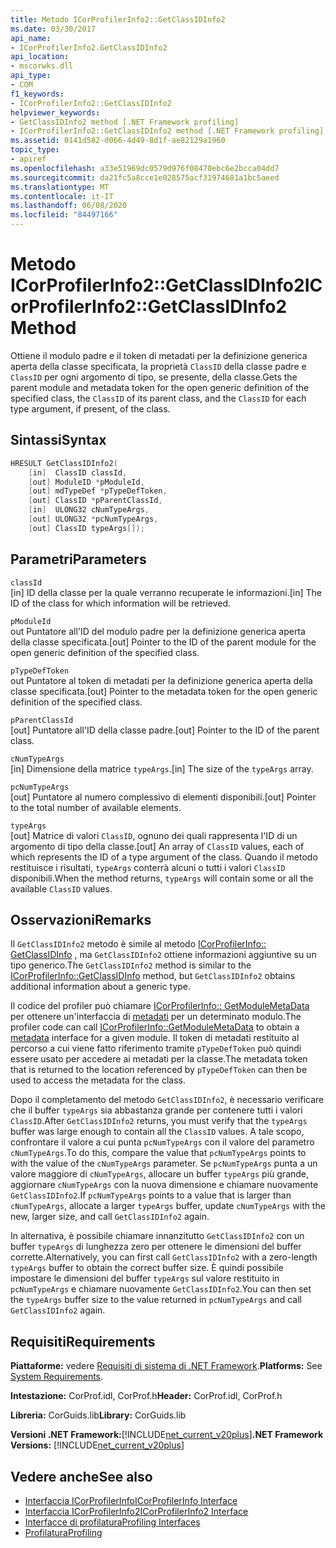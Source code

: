 ```yaml
---
title: Metodo ICorProfilerInfo2::GetClassIDInfo2
ms.date: 03/30/2017
api_name:
- ICorProfilerInfo2.GetClassIDInfo2
api_location:
- mscorwks.dll
api_type:
- COM
f1_keywords:
- ICorProfilerInfo2::GetClassIDInfo2
helpviewer_keywords:
- GetClassIDInfo2 method [.NET Framework profiling]
- ICorProfilerInfo2::GetClassIDInfo2 method [.NET Framework profiling]
ms.assetid: 0141d582-d066-4d49-8d1f-ae82129a1960
topic_type:
- apiref
ms.openlocfilehash: a33e51969dc0579d976f08470ebc6e2bcca04dd7
ms.sourcegitcommit: da21fc5a8cce1e028575acf31974681a1bc5aeed
ms.translationtype: MT
ms.contentlocale: it-IT
ms.lasthandoff: 06/08/2020
ms.locfileid: "84497166"
---
```

# <a name="icorprofilerinfo2getclassidinfo2-method"></a><span data-ttu-id="3637f-102">Metodo ICorProfilerInfo2::GetClassIDInfo2</span><span class="sxs-lookup"><span data-stu-id="3637f-102">ICorProfilerInfo2::GetClassIDInfo2 Method</span></span>
<span data-ttu-id="3637f-103">Ottiene il modulo padre e il token di metadati per la definizione generica aperta della classe specificata, la proprietà `ClassID` della classe padre e `ClassID` per ogni argomento di tipo, se presente, della classe.</span><span class="sxs-lookup"><span data-stu-id="3637f-103">Gets the parent module and metadata token for the open generic definition of the specified class, the `ClassID` of its parent class, and the `ClassID` for each type argument, if present, of the class.</span></span>  
  
## <a name="syntax"></a><span data-ttu-id="3637f-104">Sintassi</span><span class="sxs-lookup"><span data-stu-id="3637f-104">Syntax</span></span>  
  
```cpp  
HRESULT GetClassIDInfo2(  
    [in]  ClassID classId,  
    [out] ModuleID *pModuleId,  
    [out] mdTypeDef *pTypeDefToken,  
    [out] ClassID *pParentClassId,  
    [in]  ULONG32 cNumTypeArgs,  
    [out] ULONG32 *pcNumTypeArgs,  
    [out] ClassID typeArgs[]);  
```  
  
## <a name="parameters"></a><span data-ttu-id="3637f-105">Parametri</span><span class="sxs-lookup"><span data-stu-id="3637f-105">Parameters</span></span>  
 `classId`  
 <span data-ttu-id="3637f-106">[in] ID della classe per la quale verranno recuperate le informazioni.</span><span class="sxs-lookup"><span data-stu-id="3637f-106">[in] The ID of the class for which information will be retrieved.</span></span>  
  
 `pModuleId`  
 <span data-ttu-id="3637f-107">out Puntatore all'ID del modulo padre per la definizione generica aperta della classe specificata.</span><span class="sxs-lookup"><span data-stu-id="3637f-107">[out] Pointer to the ID of the parent module for the open generic definition of the specified class.</span></span>  
  
 `pTypeDefToken`  
 <span data-ttu-id="3637f-108">out Puntatore al token di metadati per la definizione generica aperta della classe specificata.</span><span class="sxs-lookup"><span data-stu-id="3637f-108">[out] Pointer to the metadata token for the open generic definition of the specified class.</span></span>  
  
 `pParentClassId`  
 <span data-ttu-id="3637f-109">[out] Puntatore all'ID della classe padre.</span><span class="sxs-lookup"><span data-stu-id="3637f-109">[out] Pointer to the ID of the parent class.</span></span>  
  
 `cNumTypeArgs`  
 <span data-ttu-id="3637f-110">[in] Dimensione della matrice `typeArgs`.</span><span class="sxs-lookup"><span data-stu-id="3637f-110">[in] The size of the `typeArgs` array.</span></span>  
  
 `pcNumTypeArgs`  
 <span data-ttu-id="3637f-111">[out] Puntatore al numero complessivo di elementi disponibili.</span><span class="sxs-lookup"><span data-stu-id="3637f-111">[out] Pointer to the total number of available elements.</span></span>  
  
 `typeArgs`  
 <span data-ttu-id="3637f-112">[out] Matrice di valori `ClassID`, ognuno dei quali rappresenta l'ID di un argomento di tipo della classe.</span><span class="sxs-lookup"><span data-stu-id="3637f-112">[out] An array of `ClassID` values, each of which represents the ID of a type argument of the class.</span></span> <span data-ttu-id="3637f-113">Quando il metodo restituisce i risultati, `typeArgs` conterrà alcuni o tutti i valori `ClassID` disponibili.</span><span class="sxs-lookup"><span data-stu-id="3637f-113">When the method returns, `typeArgs` will contain some or all the available `ClassID` values.</span></span>  
  
## <a name="remarks"></a><span data-ttu-id="3637f-114">Osservazioni</span><span class="sxs-lookup"><span data-stu-id="3637f-114">Remarks</span></span>  
 <span data-ttu-id="3637f-115">Il `GetClassIDInfo2` metodo è simile al metodo [ICorProfilerInfo:: GetClassIDInfo](icorprofilerinfo-getclassidinfo-method.md) , ma `GetClassIDInfo2` ottiene informazioni aggiuntive su un tipo generico.</span><span class="sxs-lookup"><span data-stu-id="3637f-115">The `GetClassIDInfo2` method is similar to the [ICorProfilerInfo::GetClassIDInfo](icorprofilerinfo-getclassidinfo-method.md) method, but `GetClassIDInfo2` obtains additional information about a generic type.</span></span>  
  
 <span data-ttu-id="3637f-116">Il codice del profiler può chiamare [ICorProfilerInfo:: GetModuleMetaData](icorprofilerinfo-getmodulemetadata-method.md) per ottenere un'interfaccia di [metadati](../metadata/index.md) per un determinato modulo.</span><span class="sxs-lookup"><span data-stu-id="3637f-116">The profiler code can call [ICorProfilerInfo::GetModuleMetaData](icorprofilerinfo-getmodulemetadata-method.md) to obtain a [metadata](../metadata/index.md) interface for a given module.</span></span> <span data-ttu-id="3637f-117">Il token di metadati restituito al percorso a cui viene fatto riferimento tramite `pTypeDefToken` può quindi essere usato per accedere ai metadati per la classe.</span><span class="sxs-lookup"><span data-stu-id="3637f-117">The metadata token that is returned to the location referenced by `pTypeDefToken` can then be used to access the metadata for the class.</span></span>  
  
 <span data-ttu-id="3637f-118">Dopo il completamento del metodo `GetClassIDInfo2`, è necessario verificare che il buffer `typeArgs` sia abbastanza grande per contenere tutti i valori `ClassID`.</span><span class="sxs-lookup"><span data-stu-id="3637f-118">After `GetClassIDInfo2` returns, you must verify that the `typeArgs` buffer was large enough to contain all the `ClassID` values.</span></span> <span data-ttu-id="3637f-119">A tale scopo, confrontare il valore a cui punta `pcNumTypeArgs` con il valore del parametro `cNumTypeArgs`.</span><span class="sxs-lookup"><span data-stu-id="3637f-119">To do this, compare the value that `pcNumTypeArgs` points to with the value of the `cNumTypeArgs` parameter.</span></span> <span data-ttu-id="3637f-120">Se `pcNumTypeArgs` punta a un valore maggiore di `cNumTypeArgs`, allocare un buffer `typeArgs` più grande, aggiornare `cNumTypeArgs` con la nuova dimensione e chiamare nuovamente `GetClassIDInfo2`.</span><span class="sxs-lookup"><span data-stu-id="3637f-120">If `pcNumTypeArgs` points to a value that is larger than `cNumTypeArgs`, allocate a larger `typeArgs` buffer, update `cNumTypeArgs` with the new, larger size, and call `GetClassIDInfo2` again.</span></span>  
  
 <span data-ttu-id="3637f-121">In alternativa, è possibile chiamare innanzitutto `GetClassIDInfo2` con un buffer `typeArgs` di lunghezza zero per ottenere le dimensioni del buffer corrette.</span><span class="sxs-lookup"><span data-stu-id="3637f-121">Alternatively, you can first call `GetClassIDInfo2` with a zero-length `typeArgs` buffer to obtain the correct buffer size.</span></span> <span data-ttu-id="3637f-122">È quindi possibile impostare le dimensioni del buffer `typeArgs` sul valore restituito in `pcNumTypeArgs` e chiamare nuovamente `GetClassIDInfo2`.</span><span class="sxs-lookup"><span data-stu-id="3637f-122">You can then set the `typeArgs` buffer size to the value returned in `pcNumTypeArgs` and call `GetClassIDInfo2` again.</span></span>  
  
## <a name="requirements"></a><span data-ttu-id="3637f-123">Requisiti</span><span class="sxs-lookup"><span data-stu-id="3637f-123">Requirements</span></span>  
 <span data-ttu-id="3637f-124">**Piattaforme:** vedere [Requisiti di sistema di .NET Framework](../../get-started/system-requirements.md).</span><span class="sxs-lookup"><span data-stu-id="3637f-124">**Platforms:** See [System Requirements](../../get-started/system-requirements.md).</span></span>  
  
 <span data-ttu-id="3637f-125">**Intestazione:** CorProf.idl, CorProf.h</span><span class="sxs-lookup"><span data-stu-id="3637f-125">**Header:** CorProf.idl, CorProf.h</span></span>  
  
 <span data-ttu-id="3637f-126">**Libreria:** CorGuids.lib</span><span class="sxs-lookup"><span data-stu-id="3637f-126">**Library:** CorGuids.lib</span></span>  
  
 <span data-ttu-id="3637f-127">**Versioni .NET Framework:**[!INCLUDE[net_current_v20plus](../../../../includes/net-current-v20plus-md.md)]</span><span class="sxs-lookup"><span data-stu-id="3637f-127">**.NET Framework Versions:** [!INCLUDE[net_current_v20plus](../../../../includes/net-current-v20plus-md.md)]</span></span>  
  
## <a name="see-also"></a><span data-ttu-id="3637f-128">Vedere anche</span><span class="sxs-lookup"><span data-stu-id="3637f-128">See also</span></span>

- [<span data-ttu-id="3637f-129">Interfaccia ICorProfilerInfo</span><span class="sxs-lookup"><span data-stu-id="3637f-129">ICorProfilerInfo Interface</span></span>](icorprofilerinfo-interface.md)
- [<span data-ttu-id="3637f-130">Interfaccia ICorProfilerInfo2</span><span class="sxs-lookup"><span data-stu-id="3637f-130">ICorProfilerInfo2 Interface</span></span>](icorprofilerinfo2-interface.md)
- [<span data-ttu-id="3637f-131">Interfacce di profilatura</span><span class="sxs-lookup"><span data-stu-id="3637f-131">Profiling Interfaces</span></span>](profiling-interfaces.md)
- [<span data-ttu-id="3637f-132">Profilatura</span><span class="sxs-lookup"><span data-stu-id="3637f-132">Profiling</span></span>](index.md)
